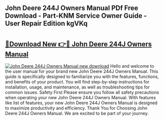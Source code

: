 ## John Deere 244J Owners Manual PDf Free Download - Part-KNM Service Owner Guide - User Repair Edition kgVKq

# <h2><a href="http://bc87029.oget.top/?id=John+Deere+244J+Owners+Manual">🔗Download New 👉🔴 John Deere 244J Owners Manual</a></h2>

[![John Deere 244J Owners Manual new download](https://i.imgur.com/5g1atiW.png)](http://bc87029.oget.top/?id=John+Deere+244J+Owners+Manual)
Hello and welcome to the user manual for your brand new John Deere 244J Owners Manual. This guide is specifically designed to familiarize you with the features, functions, and benefits of your product. You will find step-by-step instructions for installation, usage, and maintenance, as well as troubleshooting tips for common issues. Safety First Please ensure you follow all safety precautions when operating your new John Deere 244J Owners Manual. With features like list of features, your new John Deere 244J Owners Manual is designed to maximize productivity and efficiency. Thank You for Choosing John Deere 244J Owners Manual. We are excited to be part of your journey.
